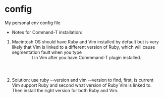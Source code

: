 config
======

My personal env config file


* Notes for Command-T installation:
1. Macintosh OS should have Ruby and Vim installed by default but is very likely that Vim is linked to
   a different version of Ruby, which will cause segmentation fault when you type <header>t in Vim after
   you have Commmand-T plugin installed.
2. Solution: use ruby --version and vim --version to find, first, is current Vim support Ruby and second
   what version of Ruby Vim is linked to. Then install the right version for both Ruby and Vim.
